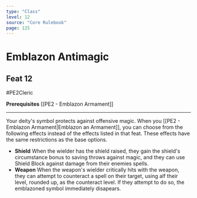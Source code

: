 ```yaml
---
type: "Class"
level: 12
source: "Core Rulebook"
page: 125
---
```

# Emblazon Antimagic
## Feat 12
#PE2Cleric

**Prerequisites** [[PE2 - Emblazon Armament]]

---
Your deity's symbol protects against offensive magic. When you [[PE2 - Emblazon Armament|Emblazon an Armament]], you can choose from the following effects instead of the effects listed in that feat. These effects have the same restrictions as the base options.

- **Shield** When the wielder has the shield raised, they gain the shield's circumstance bonus to saving throws against magic, and they can use Shield Block against damage from their enemies spells.
- **Weapon** When the weapon's wielder critically hits with the weapon, they can attempt to counteract a spell on their target, using alf their level, rounded up, as the counteract level. If they attempt to do so, the emblazoned symbol immediately disapears.